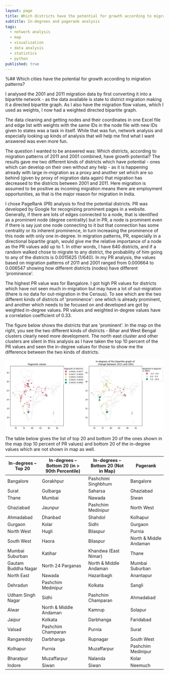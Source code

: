 ```yaml
---
layout: page
title: Which districts have the potential for growth according to migration patterns?
subtitle: In-degrees and pagerank analysis
tags:
  - network analysis
  - map
  - visualization
  - data analysis
  - statistics
  - python
published: true
---
```


%## Which cities have the potential for growth according to migration patterns? 

I analysed the 2001 and 2011 migration data by first converting it into a bipartite network - as the data available is state to district migration making it a directed bipartite graph. As I also have the migration flow values, which I used as weights, I now had a weighted directed bipartite graph. 

The data cleaning and getting nodes and their coordinates in one Excel file and edge list with weights with the same IDs in the node file with new IDs given to states was a task in itself. While that was fun, network analysis and especially looking up kinds of analysis that will help me find what I want answered was even more fun. 

The question I wanted to be answered was: Which districts, according to migration patterns of 2011 and 2001 combined, have growth potential? The results gave me two different kinds of districts which have potential - ones which can develop on their own without any help - as it is happening already with large in-migration as a proxy and another set which are so behind (given by proxy of migration data again) that migration has decreased to the districts between 2001 and 2011. Here migration is assumed to be positive as incoming migration means there are employment opportunities, as that is the major reason for migration in India.

I chose PageRank (PR) analysis to find the potential districts. PR was developed by Google for recognizing prominent pages in a website. Generally, if there are lots of edges connected to a node, that is identified as a prominent node (degree centrality) but in PR, a node is prominent even if there is say just one node connecting to it but that connection has some centrality or its inherent prominence, in turn increasing the prominence of this node with only one in-degree. In migration patterns, PR, especially in a directional bipartite graph, would give me the relative importance of a node as the PR values add up to 1. In other words, I have 640 districts, and if a random walked chose to migrate to any district, the probability of him going to any of the districts is 0.0015625 (1/640). In my PR analysis, the values based on migration patterns of 2011 and 2001 ranged from 0.000664 to 0.006547 showing how different districts (nodes) have different 'prominence'. 

The highest PR value was for Bangalore. I got high PR values for districts which have not seen much in-migration but may have a lot of out-migration (there is no data for out-migration in the Census). To see which are the two different kinds of districts of 'prominence': one which is already prominent, and another which needs to be focused on and developed are got by weighted in-degree values. PR values and weighted in-degree values have a correlation coefficient of 0.33. 

The figure below shows the districts that are 'prominent'. In the map on the right, you see the two different kinds of districts - Bihar and West Bengal clusters clearly need more development. The north east cluster and other clusters are silent in this analysis as I have taken the top 10 percent of the PR values and seen the in-degree values for those to show me the difference between the two kinds of districts. 

![image](/assets/img/WID_PR.png)

The table below gives the list of top 20 and bottom 20 of the ones shown in the map (top 10 percent of PR values) and bottom 20 of the in-degree values which are not shown in map as well. 

| In-degrees – Top 20          | In-degrees – Bottom 20 (in > 90th Percentile) | In-degrees – Bottom 20 (Not in Map) | Pagerank           |
|------------------------------|------------------------------------------------|-------------------------------------|---------------------|
| Bangalore                    | Gorakhpur                                     | Pashchimi Singhbhum                | Bangalore            |
| Surat                        | Gulbarga                                      | Saharsa                             | Ghaziabad           |
| Thane                        | Mumbai                                        | Nawada                              | Siwan               |
| Ghaziabad                    | Jaunpur                                       | Pashchim Medinipur                 | North West          |
| Ahmadabad                    | Dhanbad                                       | Shahdol                             | Kolhapur            |
| Gurgaon                      | Kolar                                         | Sidhi                               | Gurgaon             |
| North West                   | Hugli                                         | Bilaspur                            | Purnia              |
| South West                   | Haora                                         | Bilaspur                            | North & Middle Andaman |
| Mumbai Suburban              | Katihar                                       | Khandwa (East Nimar)               | Thane               |
| Gautam Buddha Nagar          | North 24 Parganas                            | North & Middle Andaman              | Mumbai Suburban     |
| North East                   | Nawada                                        | Hazaribagh                          | Anantapur           |
| Dehradun                     | Pashchim Medinipur                            | Kolkata                             | Sangli              |
| Udham Singh Nagar            | Sidhi                                         | Pashchim Champaran                 | Ahmadabad           |
| Alwar                        | North & Middle Andaman                        | Kamrup                              | Solapur             |
| Jaipur                       | Kolkata                                       | Darbhanga                           | Faridabad           |
| Valsad                       | Pashchim Champaran                            | Purnia                              | Surat               |
| Rangareddy                   | Darbhanga                                     | Rupnagar                            | South West          |
| Kolhapur                     | Purnia                                        | Muzaffarpur                         | Pashchim Medinipur  |
| Bharatpur                    | Muzaffarpur                                   | Nalanda                             | Kolar               |
| Indore                       | Siwan                                         | Siwan                               | Neemuch             |

